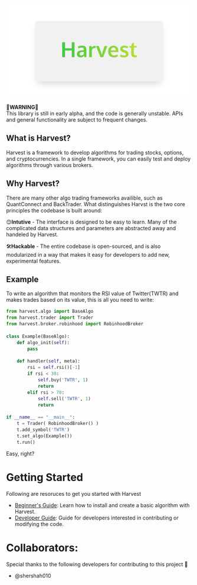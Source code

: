 ![Header](doc/Header.png)

🚨**WARNING**🚨   
This library is still in early alpha, and the code is generally unstable. APIs and general functionality are subject to frequent changes. 

## What is Harvest?
Harvest is a framework to develop algorithms for trading stocks, options, and cryptocurrencies. In a single framework, you can easily test and deploy algorithms through various brokers. 

## Why Harvest?
There are many other algo trading frameworks availible, such as QuantConnect and BackTrader. What distinguishes Harvst is the two core principles the codebase is built around: 

😊**Intutive** - The interface is designed to be easy to learn. Many of the complicated data structures and parameters are abstracted away and handeled by Harvest. 

🛠️**Hackable** - The entire codebase is open-sourced, and is also modularized in a way that makes it easy for developers to add new, experimental features. 


## Example
To write an algorithm that monitors the RSI value of Twitter(TWTR) and makes trades based on its value, this is all you need to write:

```python
from harvest.algo import BaseAlgo
from harvest.trader import Trader
from harvest.broker.robinhood import RobinhoodBroker

class Example(BaseAlgo):
    def algo_init(self):
        pass

    def handler(self, meta):
        rsi = self.rsi()[-1]
        if rsi < 30:
            self.buy('TWTR', 1)    
            return
        elif rsi > 70:
            self.sell('TWTR', 1)
            return

if __name__ == "__main__":
    t = Trader( RobinhoodBroker() )
    t.add_symbol('TWTR')
    t.set_algo(Example())
    t.run()
```

Easy, right?

# Getting Started
Following are resoruces to get you started with Harvest
 - [Beginner's Guide](doc/Intro.md): Learn how to install and create a basic algorithm with Harvest.
 - [Developer Guide](doc/dev.md): Guide for developers interested in contributing or modifying the code.  

 # Collaborators:
 Special thanks to the following developers for contributing to this project 🤟
 - @shershah010